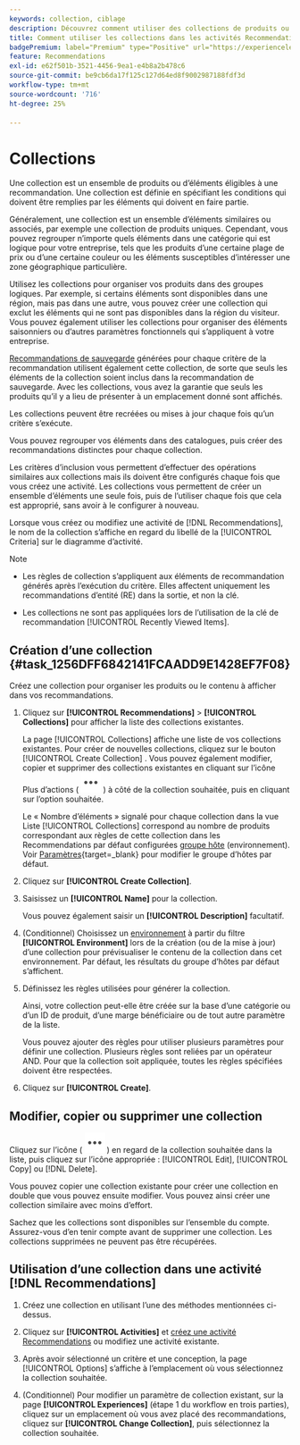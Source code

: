 ```yaml
---
keywords: collection, ciblage
description: Découvrez comment utiliser des collections de produits ou d’éléments dans  [!DNL Target Recommendations].
title: Comment utiliser les collections dans les activités Recommendations ?
badgePremium: label="Premium" type="Positive" url="https://experienceleague.adobe.com/docs/target/using/introduction/intro.html?lang=en#premium newtab=true" tooltip="Voir ce qui est inclus dans Target Premium."
feature: Recommendations
exl-id: e62f501b-3521-4456-9ea1-e4b8a2b478c6
source-git-commit: be9cb6da17f125c127d64ed8f9002987188fdf3d
workflow-type: tm+mt
source-wordcount: '716'
ht-degree: 25%

---
```


# Collections

Une collection est un ensemble de produits ou d’éléments éligibles à une recommandation. Une collection est définie en spécifiant les conditions qui doivent être remplies par les éléments qui doivent en faire partie.

Généralement, une collection est un ensemble d’éléments similaires ou associés, par exemple une collection de produits uniques. Cependant, vous pouvez regrouper n’importe quels éléments dans une catégorie qui est logique pour votre entreprise, tels que les produits d’une certaine plage de prix ou d’une certaine couleur ou les éléments susceptibles d’intéresser une zone géographique particulière.

Utilisez les collections pour organiser vos produits dans des groupes logiques. Par exemple, si certains éléments sont disponibles dans une région, mais pas dans une autre, vous pouvez créer une collection qui exclut les éléments qui ne sont pas disponibles dans la région du visiteur. Vous pouvez également utiliser les collections pour organiser des éléments saisonniers ou d’autres paramètres fonctionnels qui s’appliquent à votre entreprise.

[Recommandations de sauvegarde](/help/main/c-recommendations/c-algorithms/backup-recs.md) générées pour chaque critère de la recommandation utilisent également cette collection, de sorte que seuls les éléments de la collection soient inclus dans la recommandation de sauvegarde. Avec les collections, vous avez la garantie que seuls les produits qu’il y a lieu de présenter à un emplacement donné sont affichés.

Les collections peuvent être recréées ou mises à jour chaque fois qu’un critère s’exécute.

Vous pouvez regrouper vos éléments dans des catalogues, puis créer des recommandations distinctes pour chaque collection.

Les critères d’inclusion vous permettent d’effectuer des opérations similaires aux collections mais ils doivent être configurés chaque fois que vous créez une activité. Les collections vous permettent de créer un ensemble d’éléments une seule fois, puis de l’utiliser chaque fois que cela est approprié, sans avoir à le configurer à nouveau.

Lorsque vous créez ou modifiez une activité de [!DNL Recommendations], le nom de la collection s’affiche en regard du libellé de la [!UICONTROL Criteria] sur le diagramme d’activité.

>[!NOTE]
>
>* Les règles de collection s’appliquent aux éléments de recommandation générés après l’exécution du critère. Elles affectent uniquement les recommandations d’entité (RE) dans la sortie, et non la clé.
>
>* Les collections ne sont pas appliquées lors de l’utilisation de la clé de recommandation [!UICONTROL Recently Viewed Items].

## Création d’une collection {#task_1256DFF6842141FCAADD9E1428EF7F08}

Créez une collection pour organiser les produits ou le contenu à afficher dans vos recommandations.

1. Cliquez sur **[!UICONTROL Recommendations]** > **[!UICONTROL Collections]** pour afficher la liste des collections existantes.

   La page [!UICONTROL Collections] affiche une liste de vos collections existantes. Pour créer de nouvelles collections, cliquez sur le bouton [!UICONTROL Create Collection] . Vous pouvez également modifier, copier et supprimer des collections existantes en cliquant sur l’icône Plus d’actions ( ![icône Plus d’actions](/help/main/assets/icons/MoreSmallList.svg) ) à côté de la collection souhaitée, puis en cliquant sur l’option souhaitée.

   Le « Nombre d’éléments » signalé pour chaque collection dans la vue Liste [!UICONTROL Collections] correspond au nombre de produits correspondant aux règles de cette collection dans les Recommendations par défaut configurées [groupe hôte](/help/main/administrating-target/hosts.md) (environnement). Voir [Paramètres](https://experienceleague.adobe.com/docs/target-dev/developer/recommendations.html){target=_blank} pour modifier le groupe d’hôtes par défaut.

1. Cliquez sur **[!UICONTROL Create Collection]**.

1. Saisissez un **[!UICONTROL Name]** pour la collection.

   Vous pouvez également saisir un **[!UICONTROL Description]** facultatif.

1. (Conditionnel) Choisissez un [environnement](/help/main/administrating-target/environments.md) à partir du filtre **[!UICONTROL Environment]** lors de la création (ou de la mise à jour) d’une collection pour prévisualiser le contenu de la collection dans cet environnement. Par défaut, les résultats du groupe d’hôtes par défaut s’affichent.

1. Définissez les règles utilisées pour générer la collection.

   Ainsi, votre collection peut-elle être créée sur la base d’une catégorie ou d’un ID de produit, d’une marge bénéficiaire ou de tout autre paramètre de la liste.

   Vous pouvez ajouter des règles pour utiliser plusieurs paramètres pour définir une collection. Plusieurs règles sont reliées par un opérateur AND. Pour que la collection soit appliquée, toutes les règles spécifiées doivent être respectées.

1. Cliquez sur **[!UICONTROL Create]**.

<!-- ## Create a collection using [!UICONTROL Advanced Search]

You can also create collections using [!UICONTROL Advanced Search] on the [Catalog Search](/help/main/c-recommendations/c-products/catalog-search.md#save-as) page ([!UICONTROL Recommendations] > [!UICONTROL Catalog Search] > [!UICONTROL Advanced Search]). 

![Save as dialog](/help/main/c-recommendations/c-products/assets/save-as.png)

After creating a search using "id > contains," for example, you can then click [!UICONTROL Save As] > [!UICONTROL Collection].

>[!IMPORTANT]
>
>The [!UICONTROL Advanced Search] functionality is case-insensitive; however, products returned at the time of delivery are based on case-sensitive search. This mismatch might lead to confusion. Ensure that you consider case-sensitivity when you create collections based on results using the [!UICONTROL Advanced Search] functionality. For example, if you perform a search for "Holiday," that initial search lists results containing "Holiday" and "holiday." If you then create a catalog with the intent to return products containing "holiday," only products containing "holiday" are returned. Products containing "Holiday" are not returned. -->

## Modifier, copier ou supprimer une collection

Cliquez sur l’icône ( ![Plus d’actions](/help/main/assets/icons/MoreSmallList.svg) ) en regard de la collection souhaitée dans la liste, puis cliquez sur l’icône appropriée : [!UICONTROL Edit], [!UICONTROL Copy] ou [!DNL Delete].

Vous pouvez copier une collection existante pour créer une collection en double que vous pouvez ensuite modifier. Vous pouvez ainsi créer une collection similaire avec moins d’effort.

Sachez que les collections sont disponibles sur l’ensemble du compte. Assurez-vous d’en tenir compte avant de supprimer une collection. Les collections supprimées ne peuvent pas être récupérées.

## Utilisation d’une collection dans une activité [!DNL Recommendations]

1. Créez une collection en utilisant l’une des méthodes mentionnées ci-dessus.

1. Cliquez sur **[!UICONTROL Activities]** et [créez une activité Recommendations](/help/main/c-recommendations/t-create-recs-activity/create-recs-activity.md) ou modifiez une activité existante.

1. Après avoir sélectionné un critère et une conception, la page [!UICONTROL Options] s’affiche à l’emplacement où vous sélectionnez la collection souhaitée.

1. (Conditionnel) Pour modifier un paramètre de collection existant, sur la page **[!UICONTROL Experiences]** (étape 1 du workflow en trois parties), cliquez sur un emplacement où vous avez placé des recommandations, cliquez sur **[!UICONTROL Change Collection]**, puis sélectionnez la collection souhaitée.

